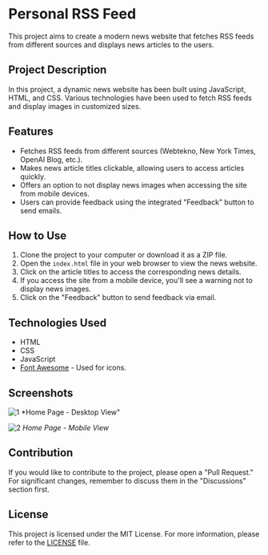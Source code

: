 # Personal RSS Feed


This project aims to create a modern news website that fetches RSS feeds from different sources and displays news articles to the users.

## Project Description

In this project, a dynamic news website has been built using JavaScript, HTML, and CSS. Various technologies have been used to fetch RSS feeds and display images in customized sizes.

## Features

- Fetches RSS feeds from different sources (Webtekno, New York Times, OpenAI Blog, etc.).
- Makes news article titles clickable, allowing users to access articles quickly.
- Offers an option to not display news images when accessing the site from mobile devices.
- Users can provide feedback using the integrated "Feedback" button to send emails.

## How to Use

1. Clone the project to your computer or download it as a ZIP file.
2. Open the `index.html` file in your web browser to view the news website.
3. Click on the article titles to access the corresponding news details.
4. If you access the site from a mobile device, you'll see a warning not to display news images.
5. Click on the "Feedback" button to send feedback via email.


## Technologies Used

- HTML
- CSS
- JavaScript
- [Font Awesome](https://fontawesome.com/) - Used for icons.

## Screenshots

![1](https://github.com/mehmetkahya0/rss/assets/84154488/565d8e08-0f55-433a-903f-8b4c3883e3dd)
*Home Page - Desktop View"

![2](https://github.com/mehmetkahya0/rss/assets/84154488/33863c70-bb01-489e-a271-9465750a336d)
*Home Page - Mobile View*

## Contribution

If you would like to contribute to the project, please open a "Pull Request." For significant changes, remember to discuss them in the "Discussions" section first.

## License

This project is licensed under the MIT License. For more information, please refer to the [LICENSE](LICENSE) file.
